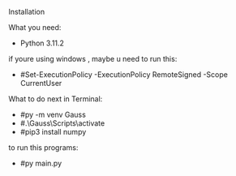 Installation

What you need:
- Python 3.11.2

if youre using windows , maybe u need to run this:
- #Set-ExecutionPolicy -ExecutionPolicy RemoteSigned -Scope CurrentUser

What to do next in Terminal:
- #py -m venv Gauss
- #.\Gauss\Scripts\activate
- #pip3 install numpy

to run this programs:
- #py main.py
